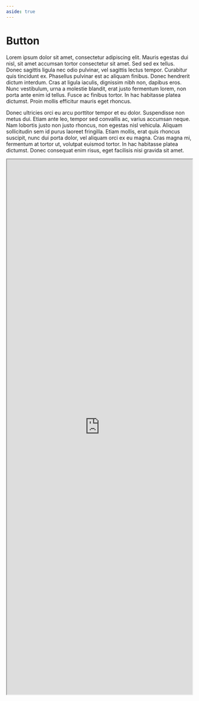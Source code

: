 ```yaml
---
aside: true
---
```


# Button

Lorem ipsum dolor sit amet, consectetur adipiscing elit. Mauris egestas dui nisl, sit amet accumsan tortor consectetur sit amet. Sed sed ex tellus. Donec sagittis ligula nec odio pulvinar, vel sagittis lectus tempor. Curabitur quis tincidunt ex. Phasellus pulvinar est ac aliquam finibus. Donec hendrerit dictum interdum. Cras at ligula iaculis, dignissim nibh non, dapibus eros. Nunc vestibulum, urna a molestie blandit, erat justo fermentum lorem, non porta ante enim id tellus. Fusce ac finibus tortor. In hac habitasse platea dictumst. Proin mollis efficitur mauris eget rhoncus.

Donec ultricies orci eu arcu porttitor tempor et eu dolor. Suspendisse non metus dui. Etiam ante leo, tempor sed convallis ac, varius accumsan neque. Nam lobortis justo non justo rhoncus, non egestas nisl vehicula. Aliquam sollicitudin sem id purus laoreet fringilla. Etiam mollis, erat quis rhoncus suscipit, nunc dui porta dolor, vel aliquam orci ex eu magna. Cras magna mi, fermentum at tortor ut, volutpat euismod tortor. In hac habitasse platea dictumst. Donec consequat enim risus, eget facilisis nisi gravida sit amet.

<iframe
src="https://test-design.talently.tech/storybook/iframe.html?args=&id=example-button--primary&viewMode=docs"
width="100%"
height="1450"
></iframe>
